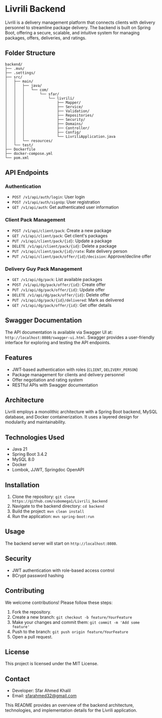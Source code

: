 # Livrili Backend

Livrili is a delivery management platform that connects clients with delivery personnel to streamline package delivery. The backend is built on Spring Boot, offering a secure, scalable, and intuitive system for managing packages, offers, deliveries, and ratings.

## Folder Structure

```
backend/
├── .mvn/
├── .settings/
├── src/
│   ├── main/
│   │   ├── java/
│   │   │   └── com/
│   │   │       └── sfar/
│   │   │           └── livrili/
│   │   │               ├── Mapper/
│   │   │               ├── Service/
│   │   │               ├── Validation/
│   │   │               ├── Repositories/
│   │   │               ├── Security/
│   │   │               ├── Domains/
│   │   │               ├── Controller/
│   │   │               ├── Config/
│   │   │               └── LivriliApplication.java
│   │   └── resources/
│   └── test/
├── Dockerfile
├── docker-compose.yml
└── pom.xml
```

## API Endpoints

### Authentication
- `POST /v1/api/auth/login`: User login
- `POST /v1/api/auth/signUp`: User registration
- `GET /v1/api/auth`: Get authenticated user information

### Client Pack Management
- `POST /v1/api/client/pack`: Create a new package
- `GET /v1/api/client/pack`: Get client's packages
- `PUT /v1/api/client/pack/{id}`: Update a package
- `DELETE /v1/api/client/pack/{id}`: Delete a package
- `PUT /v1/api/client/pack/{id}/rate`: Rate delivery person
- `PUT /v1/api/client/pack/offer/{id}/decision`: Approve/decline offer

### Delivery Guy Pack Management
- `GET /v1/api/dg/pack`: List available packages
- `POST /v1/api/dg/pack/offer/{id}`: Create offer
- `PUT /v1/api/dg/pack/offer/{id}`: Update offer
- `DELETE /v1/api/dg/pack/offer/{id}`: Delete offer
- `PUT /v1/api/dg/pack/{id}/delivered`: Mark as delivered
- `GET /v1/api/dg/pack/offer/{id}`: Get offer details

## Swagger Documentation

The API documentation is available via Swagger UI at: `http://localhost:8080/swagger-ui.html`. Swagger provides a user-friendly interface for exploring and testing the API endpoints.

## Features
- JWT-based authentication with roles (`CLIENT`, `DELIVERY_PERSON`)
- Package management for clients and delivery personnel
- Offer negotiation and rating system
- RESTful APIs with Swagger documentation

## Architecture
Livrili employs a monolithic architecture with a Spring Boot backend, MySQL database, and Docker containerization. It uses a layered design for modularity and maintainability.

## Technologies Used
- Java 21
- Spring Boot 3.4.2
- MySQL 8.0
- Docker
- Lombok, JJWT, Springdoc OpenAPI

## Installation
1. Clone the repository: `git clone https://github.com/subomega1/Livrili_backend`
2. Navigate to the backend directory: `cd backend`
3. Build the project: `mvn clean install`
4. Run the application: `mvn spring-boot:run`

## Usage
The backend server will start on `http://localhost:8080`.

## Security
- JWT authentication with role-based access control
- BCrypt password hashing

## Contributing
We welcome contributions! Please follow these steps:
1. Fork the repository.
2. Create a new branch: `git checkout -b feature/YourFeature`
3. Make your changes and commit them: `git commit -m 'Add some feature'`
4. Push to the branch: `git push origin feature/YourFeature`
5. Open a pull request.

## License
This project is licensed under the MIT License.

## Contact
- Developer: Sfar Ahmed Khalil
- Email: sfarahmed32@gmail.com

This README provides an overview of the backend architecture, technologies, and implementation details for the Livrili application.
